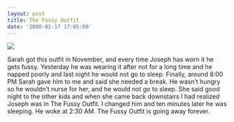 ```yaml
---
layout: post
title: The Fussy Outfit
date: '2008-01-17 17:05:00'
---
```


![](https://i0.wp.com/frodo.sterlinganderson.net/wp-content/uploads/2008/01/fussy1.jpg.scaled5001-440x419.jpg?resize=500%2C477)

Sarah got this outfit in November, and every time Joseph has worn it he gets fussy. Yesterday he was wearing it after not for a long time and he napped poorly and last night he would not go to sleep. Finally, around 8:00 PM Sarah gave him to me and said she needed a break. He wasn’t hungry so he wouldn’t nurse for her, and he would not go to sleep. She said good night to the other kids and when she came back downstairs I had realized Joseph was in The Fussy Outfit. I changed him and ten minutes later he was sleeping. He woke at 2:30 AM. The Fussy Outfit is going away forever.

<!--kg-card-end: markdown-->